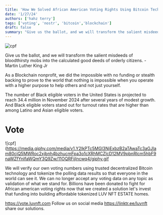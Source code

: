 ```yaml
---
title: 'How We Solved African American Voting Rights Using Bitcoin Technology'
date: '1/27/24'
authors: ['hahz terry']
tags: ['voting', 'nostr', 'bitcoin','blockchain']
draft: false
summary: "Give us the ballot, and we will transform the salient misdeeds of bloodthirsty mobs into the calculated good deeds of orderly citizens. - Martin Luther King Jr.'s"
---
```


![cpf](https://i.imgur.com/iDtvssW.jpeg)

Give us the ballot, and we will transform the salient misdeeds of bloodthirsty mobs into the calculated good deeds of orderly citizens. - Martin Luther King Jr

As a Blockchain nonprofit, we did the impossible with no funding or stealth backing to prove to the world that nothing is impossible when you operate with a higher purpose to help others and not just yourself.

The number of Black eligible voters in the United States is projected to reach 34.4 million in November 2024 after several years of modest growth. And Black eligible voters stand out for turnout rates that are higher than among Latino and Asian eligible voters.

# Vote

![cpf](https://media.giphy.com/media/v1.Y2lkPTc5MGI3NjExbzB2aTAwaTc3aGJlam80cjQ5MWRoc2xjbnh4bzhucmFpa3o1cXRhMCZlcD12MV9pbnRlcm5hbF9naWZfYnlfaWQmY3Q9Zw/11OQRFijlncwq4/giphy.gif

We will verify our own voting numbers using trusted decentralized Bitcoin technology and tokenize the polling data results so that everyone in the world can see it. We can no longer accept any voting data on any topic as validation of what we stand for. Billions have been donated to fight for African american voting rights now that we created a solution let's invest that funding into building affordable tokenized LUV NFT ESTATE homes.

<https://vote.luvnft.com>
Follow us on social media <https://linktr.ee/luvnft> share our solutions.
